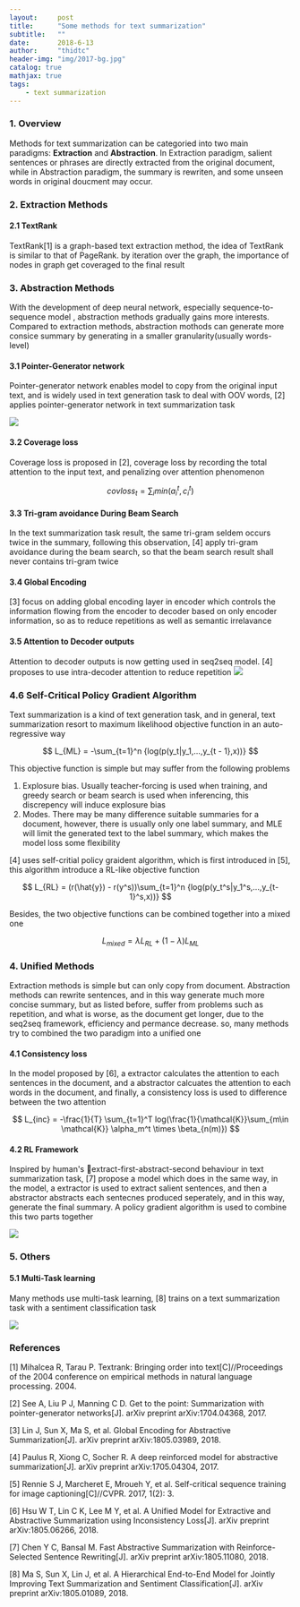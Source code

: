 ```yaml
---
layout:     post
title:      "Some methods for text summarization"
subtitle:   ""
date:       2018-6-13
author:     "thidtc"
header-img: "img/2017-bg.jpg"
catalog: true
mathjax: true
tags:
    - text summarization
---
```


### 1. Overview
Methods for text summarization can be categoried into two main paradigms: **Extraction** and **Abstraction**. In Extraction paradigm, salient sentences or phrases are directly extracted from the original document, while in Abstraction paradigm, the summary is rewriten, and some unseen words in original doucment may occur.

### 2. Extraction Methods

#### 2.1 TextRank
TextRank[1] is a graph-based text extraction method, the idea of TextRank is similar to that of PageRank. by iteration over the graph, the importance of nodes in graph get coveraged to the final result

### 3. Abstraction Methods

With the development of deep neural network, especially sequence-to-sequence model , abstraction methods gradually gains more interests. Compared to extraction methods, abstraction mothods can generate more consice summary by generating in a smaller granularity(usually words-level)

#### 3.1 Pointer-Generator network
Pointer-generator network enables model to copy from the original input text, and is widely used in text generation task to deal with OOV words, [2] applies pointer-generator network in text summarization task

![](/img/Methods_for_text_summarization/pointer_generator_network.png)

#### 3.2 Coverage loss
Coverage loss is proposed in [2], coverage loss by recording the total attention to the input text, and penalizing over attention phenomenon

$$
covloss_t = \sum_i min(a_i^t, c_i^t)
$$

#### 3.3 Tri-gram avoidance During Beam Search
In the text summarization task result, the same tri-gram seldem occurs twice in the summary, following this observation, [4] apply tri-gram avoidance during the beam search, so that the beam search result shall never contains tri-gram twice

#### 3.4 Global Encoding
[3] focus on adding global encoding layer in encoder which controls the information flowing from the encoder to decoder based on only encoder information, so as to reduce repetitions as well as semantic irrelavance

#### 3.5 Attention to Decoder outputs
Attention to decoder outputs is now getting used in seq2seq model. [4] proposes to use intra-decoder attention to reduce repetition
![](/img/Methods_for_text_summarization/intra_attention.png)

### 4.6 Self-Critical Policy Gradient Algorithm
Text summarization is a kind of text generation task, and in general, text summarization resort to maximum likelihood objective function in an auto-regressive way

$$
L_{ML} = -\sum_{t=1}^n {log(p(y_t|y_1,...,y_{t - 1},x))}
$$

This objective function is simple but may suffer from the following problems
1. Explosure bias. Usually teacher-forcing is used when training, and greedy search or beam search is used when inferencing, this discrepency will induce explosure bias
2. Modes. There may be many difference suitable summaries for a document, however, there is usually only one label summary, and MLE will limit the generated text to the label summary, which makes the model loss some flexibility

[4] uses self-critial policy graident algorithm, which is first introduced in [5], this algorithm introduce a RL-like objective function

$$
L_{RL} = (r(\hat{y}) - r(y^s))\sum_{t=1}^n {log(p(y_t^s|y_1^s,...,y_{t-1}^s,x))}
$$

Besides, the two objective functions can be combined together into a mixed one

$$
L_{mixed} = \lambda L_{RL} + (1 - \lambda) L_{ML}
$$

### 4. Unified Methods
Extraction methods is simple but can only copy from document. Abstraction methods can rewrite sentences, and in this way generate much more concise summary, but as listed before, suffer from problems such as repetition, and what is worse, as the document get longer, due to the seq2seq framework, efficiency and permance decrease. so, many methods try to combined the two paradigm into a unified one

#### 4.1 Consistency loss
In the model proposed by [6], a extractor calculates the attention to each sentences in the document, and a abstractor calcuates the attention to each words in the document, and finally, a consistency loss is used to difference between the two attention

$$
L_{inc} = -\frac{1}{T} \sum_{t=1}^T log(\frac{1}{\mathcal{K}}\sum_{m\in \mathcal{K}} \alpha_m^t \times \beta_{n(m)})
$$

#### 4.2 RL Framework
Inspired by human's extract-first-abstract-second behaviour in text summarization task, [7] propose a model which does in the same way, in the model, a extractor is used to extract salient sentences, and then a abstractor abstracts each sentecnes produced seperately, and in this way, generate the final summary. A policy gradient algorithm is used to combine this two parts together

![](/img/Methods_for_text_summarization/fast_abstraction.png)

### 5. Others

#### 5.1 Multi-Task learning
Many methods use multi-task learning, [8] trains on a text summarization task with a sentiment classification task

![](/img/Methods_for_text_summarization/hierachical_end_to_end_model.png)

### References
[1] Mihalcea R, Tarau P. Textrank: Bringing order into text[C]//Proceedings of the 2004 conference on empirical methods in natural language processing. 2004.

[2] See A, Liu P J, Manning C D. Get to the point: Summarization with pointer-generator networks[J]. arXiv preprint arXiv:1704.04368, 2017.

[3] Lin J, Sun X, Ma S, et al. Global Encoding for Abstractive Summarization[J]. arXiv preprint arXiv:1805.03989, 2018.

[4] Paulus R, Xiong C, Socher R. A deep reinforced model for abstractive summarization[J]. arXiv preprint arXiv:1705.04304, 2017.

[5] Rennie S J, Marcheret E, Mroueh Y, et al. Self-critical sequence training for image captioning[C]//CVPR. 2017, 1(2): 3.

[6] Hsu W T, Lin C K, Lee M Y, et al. A Unified Model for Extractive and Abstractive Summarization using Inconsistency Loss[J]. arXiv preprint arXiv:1805.06266, 2018.

[7] Chen Y C, Bansal M. Fast Abstractive Summarization with Reinforce-Selected Sentence Rewriting[J]. arXiv preprint arXiv:1805.11080, 2018.

[8] Ma S, Sun X, Lin J, et al. A Hierarchical End-to-End Model for Jointly Improving Text Summarization and Sentiment Classification[J]. arXiv preprint arXiv:1805.01089, 2018.
